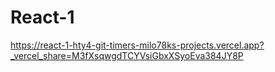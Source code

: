 # React-1 
https://react-1-hty4-git-timers-milo78ks-projects.vercel.app?_vercel_share=M3fXsqwgdTCYVsiGbxXSyoEva384JY8P
